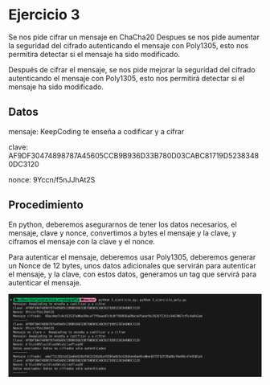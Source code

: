 # Ejercicio 3

Se nos pide cifrar un mensaje en ChaCha20
Despues se nos pide aumentar la seguridad del cifrado autenticando el mensaje con Poly1305, esto nos permitira detectar si el mensaje ha sido modificado.

Después de cifrar el mensaje, se nos pide mejorar la seguridad del cifrado autenticando el mensaje con Poly1305, esto nos permitirá detectar si el mensaje ha sido modificado.

## Datos

mensaje: KeepCoding te enseña a codificar y a cifrar

clave: AF9DF30474898787A45605CCB9B936D33B780D03CABC81719D52383480DC3120

nonce: 9Yccn/f5nJJhAt2S

## Procedimiento

En python, deberemos asegurarnos de tener los datos necesarios, el mensaje, clave y nonce, convertimos a bytes el mensaje y la clave, y ciframos el mensaje con la clave y el nonce.

Para autenticar el mensaje, deberemos usar Poly1305, deberemos generar un Nonce de 12 bytes, unos datos adicionales que servirán para autenticar el mensaje, y la clave, con estos datos, generamos un tag que servirá para autenticar el mensaje.

![Ejercicio 3](./imgs/3.png)